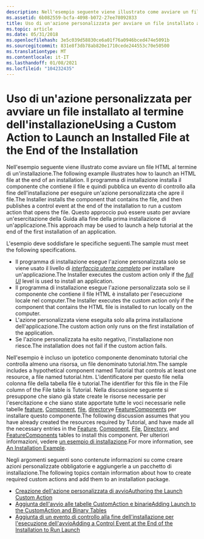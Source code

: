 ```yaml
---
description: Nell'esempio seguente viene illustrato come avviare un file HTML al termine di un'installazione.
ms.assetid: 6b082559-bcfa-4098-b072-27ee78092833
title: Uso di un'azione personalizzata per avviare un file installato al termine dell'installazione
ms.topic: article
ms.date: 05/31/2018
ms.openlocfilehash: 3e5c039d58830ce6a01f76a0946bced474e5091b
ms.sourcegitcommit: 831e8f3db78ab820e1710cede244553c70e50500
ms.translationtype: MT
ms.contentlocale: it-IT
ms.lasthandoff: 01/08/2021
ms.locfileid: "104232435"
---
```

# <a name="using-a-custom-action-to-launch-an-installed-file-at-the-end-of-the-installation"></a><span data-ttu-id="f312b-103">Uso di un'azione personalizzata per avviare un file installato al termine dell'installazione</span><span class="sxs-lookup"><span data-stu-id="f312b-103">Using a Custom Action to Launch an Installed File at the End of the Installation</span></span>

<span data-ttu-id="f312b-104">Nell'esempio seguente viene illustrato come avviare un file HTML al termine di un'installazione.</span><span class="sxs-lookup"><span data-stu-id="f312b-104">The following example illustrates how to launch an HTML file at the end of an installation.</span></span> <span data-ttu-id="f312b-105">Il programma di installazione installa il componente che contiene il file e quindi pubblica un evento di controllo alla fine dell'installazione per eseguire un'azione personalizzata che apre il file.</span><span class="sxs-lookup"><span data-stu-id="f312b-105">The Installer installs the component that contains the file, and then publishes a control event at the end of the installation to run a custom action that opens the file.</span></span> <span data-ttu-id="f312b-106">Questo approccio può essere usato per avviare un'esercitazione della Guida alla fine della prima installazione di un'applicazione.</span><span class="sxs-lookup"><span data-stu-id="f312b-106">This approach may be used to launch a help tutorial at the end of the first installation of an application.</span></span>

<span data-ttu-id="f312b-107">L'esempio deve soddisfare le specifiche seguenti.</span><span class="sxs-lookup"><span data-stu-id="f312b-107">The sample must meet the following specifications.</span></span>

-   <span data-ttu-id="f312b-108">Il programma di installazione esegue l'azione personalizzata solo se viene usato il livello di [*interfaccia utente completo*](f-gly.md) per installare un'applicazione.</span><span class="sxs-lookup"><span data-stu-id="f312b-108">The Installer executes the custom action only if the [*full UI*](f-gly.md) level is used to install an application.</span></span>
-   <span data-ttu-id="f312b-109">Il programma di installazione esegue l'azione personalizzata solo se il componente che contiene il file HTML è installato per l'esecuzione locale nel computer.</span><span class="sxs-lookup"><span data-stu-id="f312b-109">The Installer executes the custom action only if the component that contains the HTML file is installed to run locally on the computer.</span></span>
-   <span data-ttu-id="f312b-110">L'azione personalizzata viene eseguita solo alla prima installazione dell'applicazione.</span><span class="sxs-lookup"><span data-stu-id="f312b-110">The custom action only runs on the first installation of the application.</span></span>
-   <span data-ttu-id="f312b-111">Se l'azione personalizzata ha esito negativo, l'installazione non riesce.</span><span class="sxs-lookup"><span data-stu-id="f312b-111">The installation does not fail if the custom action fails.</span></span>

<span data-ttu-id="f312b-112">Nell'esempio è incluso un ipotetico componente denominato tutorial che controlla almeno una risorsa, un file denominato tutorial.htm.</span><span class="sxs-lookup"><span data-stu-id="f312b-112">The sample includes a hypothetical component named Tutorial that controls at least one resource, a file named tutorial.htm.</span></span> <span data-ttu-id="f312b-113">L'identificatore per questo file nella colonna file della tabella file è tutorial.</span><span class="sxs-lookup"><span data-stu-id="f312b-113">The identifier for this file in the File column of the File table is Tutorial.</span></span> <span data-ttu-id="f312b-114">Nella discussione seguente si presuppone che siano già state create le risorse necessarie per l'esercitazione e che siano state apportate tutte le voci necessarie nelle tabelle [feature](feature-table.md), [Component](component-table.md), [file](file-table.md), [directory](directory-table.md)e [FeatureComponents](featurecomponents-table.md) per installare questo componente.</span><span class="sxs-lookup"><span data-stu-id="f312b-114">The following discussion assumes that you have already created the resources required by Tutorial, and have made all the necessary entries in the [Feature](feature-table.md), [Component](component-table.md), [File](file-table.md), [Directory](directory-table.md), and [FeatureComponents](featurecomponents-table.md) tables to install this component.</span></span> <span data-ttu-id="f312b-115">Per ulteriori informazioni, vedere [un esempio di installazione](an-installation-example.md).</span><span class="sxs-lookup"><span data-stu-id="f312b-115">For more information, see [An Installation Example](an-installation-example.md).</span></span>

<span data-ttu-id="f312b-116">Negli argomenti seguenti sono contenute informazioni su come creare azioni personalizzate obbligatorie e aggiungerle a un pacchetto di installazione.</span><span class="sxs-lookup"><span data-stu-id="f312b-116">The following topics contain information about how to create required custom actions and add them to an installation package.</span></span>

-   [<span data-ttu-id="f312b-117">Creazione dell'azione personalizzata di avvio</span><span class="sxs-lookup"><span data-stu-id="f312b-117">Authoring the Launch Custom Action</span></span>](authoring-the-launch-custom-action.md)
-   [<span data-ttu-id="f312b-118">Aggiunta dell'avvio alle tabelle CustomAction e binarie</span><span class="sxs-lookup"><span data-stu-id="f312b-118">Adding Launch to the CustomAction and Binary Tables</span></span>](adding-launch-to-the-customaction-and-binary-tables.md)
-   [<span data-ttu-id="f312b-119">Aggiunta di un evento di controllo alla fine dell'installazione per l'esecuzione dell'avvio</span><span class="sxs-lookup"><span data-stu-id="f312b-119">Adding a Control Event at the End of the Installation to Run Launch</span></span>](adding-a-control-event-at-the-end-of-the-installation-to-run-launch.md)

 

 



